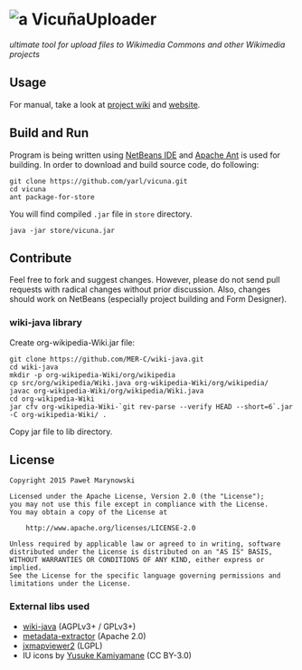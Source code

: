 # ![a](https://upload.wikimedia.org/wikipedia/commons/thumb/0/0a/VicunaUploader_logo.png/30px-VicunaUploader_logo.png) VicuñaUploader
_ultimate tool for upload files to Wikimedia Commons and other Wikimedia projects_

## Usage
For manual, take a look at [project wiki](https://github.com/yarl/vicuna/wiki) and [website](http://yarl.github.io/vicuna).

## Build and Run
Program is being written using [NetBeans IDE](https://netbeans.org/) and [Apache Ant](https://ant.apache.org/) is used for building. In order to download and build source code, do following:

```
git clone https://github.com/yarl/vicuna.git
cd vicuna
ant package-for-store
```
You will find compiled `.jar` file in `store` directory.

```
java -jar store/vicuna.jar
```

## Contribute
Feel free to fork and suggest changes. However, please do not send pull requests with radical changes without prior discussion. Also, changes should work on NetBeans (especially project building and Form Designer).

### wiki-java library

Create org-wikipedia-Wiki.jar file:
```
git clone https://github.com/MER-C/wiki-java.git
cd wiki-java
mkdir -p org-wikipedia-Wiki/org/wikipedia
cp src/org/wikipedia/Wiki.java org-wikipedia-Wiki/org/wikipedia/
javac org-wikipedia-Wiki/org/wikipedia/Wiki.java
cd org-wikipedia-Wiki
jar cfv org-wikipedia-Wiki-`git rev-parse --verify HEAD --short=6`.jar -C org-wikipedia-Wiki/ .
```

Copy jar file to lib directory.

## License
```
Copyright 2015 Paweł Marynowski

Licensed under the Apache License, Version 2.0 (the "License");
you may not use this file except in compliance with the License.
You may obtain a copy of the License at

    http://www.apache.org/licenses/LICENSE-2.0

Unless required by applicable law or agreed to in writing, software
distributed under the License is distributed on an "AS IS" BASIS,
WITHOUT WARRANTIES OR CONDITIONS OF ANY KIND, either express or implied.
See the License for the specific language governing permissions and
limitations under the License.
```

### External libs used

- [wiki-java](https://github.com/MER-C/wiki-java) (AGPLv3+ / GPLv3+)
- [metadata-extractor](https://github.com/drewnoakes/metadata-extractor) (Apache 2.0)
- [jxmapviewer2](https://github.com/msteiger/jxmapviewer2) (LGPL)
- IU icons by [Yusuke Kamiyamane](http://p.yusukekamiyamane.com/) (CC BY-3.0)
